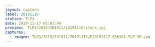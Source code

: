 ```yaml
---
layout: capture
label: 20191116
station: TLP3
date: 2019-11-17 05:01:04
preview:  TLP3/2019/201911/20191116/stack.jpg
capturas:
  - imagem: TLP3/2019/201911/20191116/M20191117_050104_TLP_3P.jpg
---
```

